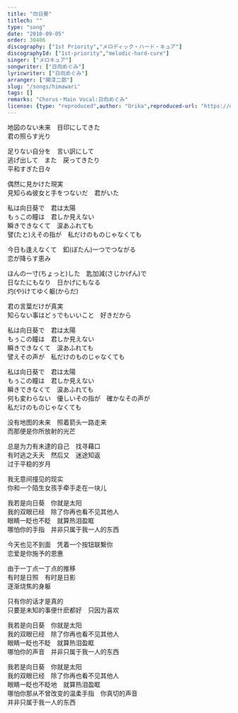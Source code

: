 ```yaml
---
title: "向日葵"
titlech: ""
type: "song"
date: "2010-09-05"
order: 30406
discography: ["1st Priority","メロディック・ハード・キュア"]
discographyId: ["1st-priority","melodic-hard-cure"]
singer: ["メロキュア"]
songwriter: ["日向めぐみ"]
lyricwriter: ["日向めぐみ"]
arranger: ["関淳二郎"]
slug: "/songs/himawari"
tags: []
remarks: "Chorus・Main Vocal:日向めぐみ"
license: {type: "reproduced",author: "Orika",reproduced-url: "https://orikamushi.netlify.app/",reproduced-website: "織歌蟲網站"}
---
```


  
地図のない未来　目印にしてきた   
君の照らす光り   
  
足りない自分を　言い訳にして   
逃げ出して　また　戻ってきたり   
平和すぎた日々   
  
偶然に見かけた現実   
見知らぬ彼女と手をつないだ　君がいた   
  
私は向日葵で　君は太陽   
もぅこの瞳は　君しか見えない   
瞬きできなくて　涙あふれても   
譬(たと)えその指が　私だけのものじゃなくても   
  
今日も逢えなくて　釦(ぼたん)一つでつながる   
恋が降らす恵み   
  
ほんの一寸(ちょっと)した　匙加減(さじかげん)で   
日なたにもなり　日かげにもなる   
灼(や)けてゆく躯(からだ)   
  
君の言葉だけが真実   
知らない事はどぅでもいいこと　好きだから   
  
私は向日葵で　君は太陽   
もぅこの瞳は　君しか見えない   
瞬きできなくて　涙あふれても   
譬えその声が　私だけのものじゃなくても   
  
私は向日葵で　君は太陽   
もぅこの瞳は　君しか見えない   
瞬きできなくて　涙あふれても   
何も変わらない　優しいその指が　確かなその声が   
私だけのものじゃなくても  

<!-- 翻译 -->

没有地图的未来　照着箭头一路走来  
而那便是你所放射的光芒  
  
总是为力有未逮的自己　找寻藉口  
有时逃之夭夭　然后又　迷途知返  
过于平稳的岁月  
  
我无意间撞见的现实  
你和一个陌生女孩手牵手走在一块儿  
  
我若是向日葵　你就是太阳  
我的双眼已经　除了你再也看不见其他人  
眼睛一眨也不眨　就算热泪盈眶  
哪怕你的手指　并非只属于我一人的东西  
  
今天也见不到面　凭着一个按钮联繫你  
恋爱是你施予的恩惠  
  
由于一丁点一丁点的推移  
有时是日照　有时是日影  
逐渐烧焦的身躯  
  
只有你的话才是真的  
只要是未知的事便什麽都好　只因为喜欢  
  
我若是向日葵　你就是太阳  
我的双眼已经　除了你再也看不见其他人  
眼睛一眨也不眨　就算热泪盈眶  
哪怕你的声音　并非只属于我一人的东西  
  
我若是向日葵　你就是太阳  
我的双眼已经　除了你再也看不见其他人  
眼睛一眨也不眨地　就算热泪盈眶  
哪怕你那从不曾改变的温柔手指　你真切的声音  
并非只属于我一人的东西
